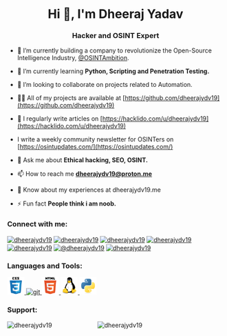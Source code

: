 <h1 align="center">Hi 👋, I'm Dheeraj Yadav</h1>
<h3 align="center">Hacker and OSINT Expert</h3>

- 🔭 I’m currently building a company to revolutionize the Open-Source Intelligence Industry, [@OSINTAmbition](https://github.com/osintambition). 

- 🌱 I’m currently learning **Python, Scripting and Penetration Testing.**

- 👯 I’m looking to collaborate on projects related to Automation.

- 👨‍💻 All of my projects are available at [https://github.com/dheerajydv19](https://github.com/dheerajydv19)

- 📝 I regularly write articles on [https://hacklido.com/u/dheerajydv19](https://hacklido.com/u/dheerajydv19)

- I write a weekly community newsletter for OSINTers on [https://osintupdates.com/](https://osintupdates.com/)

- 💬 Ask me about **Ethical hacking, SEO, OSINT.**

- 📫 How to reach me **dheerajydv19@proton.me**

- 📄 Know about my experiences at dheerajydv19.me

- ⚡ Fun fact **People think i am noob.**

<h3 align="left">Connect with me:</h3>
<p align="left">
<a href="https://dev.to/dheerajydv19" target="blank"><img align="center" src="https://raw.githubusercontent.com/rahuldkjain/github-profile-readme-generator/master/src/images/icons/Social/devto.svg" alt="dheerajydv19" height="30" width="40" /></a>
<a href="https://twitter.com/dheerajydv19" target="blank"><img align="center" src="https://raw.githubusercontent.com/rahuldkjain/github-profile-readme-generator/master/src/images/icons/Social/twitter.svg" alt="dheerajydv19" height="30" width="40" /></a>
<a href="https://linkedin.com/in/dheerajydv19" target="blank"><img align="center" src="https://raw.githubusercontent.com/rahuldkjain/github-profile-readme-generator/master/src/images/icons/Social/linked-in-alt.svg" alt="dheerajydv19" height="30" width="40" /></a>
<a href="https://kaggle.com/dheerajydv19" target="blank"><img align="center" src="https://raw.githubusercontent.com/rahuldkjain/github-profile-readme-generator/master/src/images/icons/Social/kaggle.svg" alt="dheerajydv19" height="30" width="40" /></a>
<a href="https://instagram.com/dheerajydv19" target="blank"><img align="center" src="https://raw.githubusercontent.com/rahuldkjain/github-profile-readme-generator/master/src/images/icons/Social/instagram.svg" alt="dheerajydv19" height="30" width="40" /></a>
<a href="https://hashnode.com/@dheerajydv19" target="blank"><img align="center" src="https://raw.githubusercontent.com/rahuldkjain/github-profile-readme-generator/master/src/images/icons/Social/hashnode.svg" alt="@dheerajydv19" height="30" width="40" /></a>
<a href="https://medium.com/dheerajydv19" target="blank"><img align="center" src="https://raw.githubusercontent.com/rahuldkjain/github-profile-readme-generator/master/src/images/icons/Social/medium.svg" alt="dheerajydv19" height="30" width="40" /></a>
</p>

<h3 align="left">Languages and Tools:</h3>
<p align="left"> <a href="https://www.w3schools.com/css/" target="_blank" rel="noreferrer"> <img src="https://raw.githubusercontent.com/devicons/devicon/master/icons/css3/css3-original-wordmark.svg" alt="css3" width="40" height="40"/> </a> <a href="https://git-scm.com/" target="_blank" rel="noreferrer"> <img src="https://www.vectorlogo.zone/logos/git-scm/git-scm-icon.svg" alt="git" width="40" height="40"/> </a> <a href="https://www.w3.org/html/" target="_blank" rel="noreferrer"> <img src="https://raw.githubusercontent.com/devicons/devicon/master/icons/html5/html5-original-wordmark.svg" alt="html5" width="40" height="40"/> </a> <a href="https://www.linux.org/" target="_blank" rel="noreferrer"> <img src="https://raw.githubusercontent.com/devicons/devicon/master/icons/linux/linux-original.svg" alt="linux" width="40" height="40"/> </a> <a href="https://www.python.org" target="_blank" rel="noreferrer"> <img src="https://raw.githubusercontent.com/devicons/devicon/master/icons/python/python-original.svg" alt="python" width="40" height="40"/> </a> </p>

<h3 align="left">Support:</h3>
<p><a href="https://www.buymeacoffee.com/dheerajydv19"> <img align="left" src="https://cdn.buymeacoffee.com/buttons/v2/default-yellow.png" height="50" width="210" alt="dheerajydv19" /></a><a href="https://ko-fi.com/dheerajydv19"> <img align="left" src="https://cdn.ko-fi.com/cdn/kofi3.png?v=3" height="50" width="210" alt="dheerajydv19" /></a></p><br><br>
